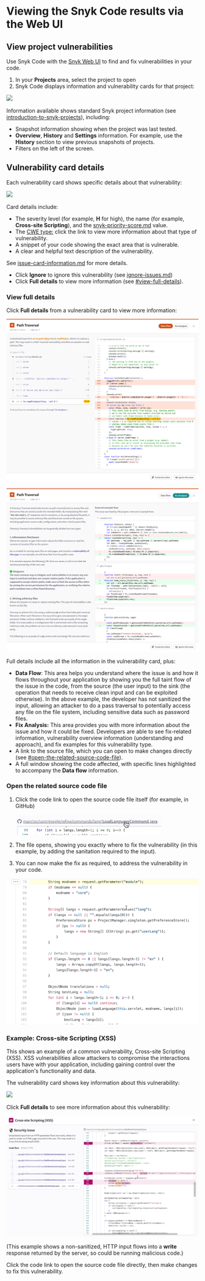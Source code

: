 # Viewing the Snyk Code results via the Web UI

## View project vulnerabilities

Use Snyk Code with the [Snyk Web UI](../../../snyk-web-ui/) to find and fix vulnerabilities in your code.

1. In your **Projects** area, select the project to open
2. Snyk Code displays information and vulnerability cards for that project:

![](../../../.gitbook/assets/snykcofe\_priority\_score.png)

Information available shows standard Snyk project information (see [introduction-to-snyk-projects](../../../snyk-web-ui/introduction-to-snyk-projects/ "mention")), including:

* Snapshot information showing when the project was last tested.
* **Overview**, **History** and **Settings** information. For example, use the **History** section to view previous snapshots of projects.
* Filters on the left of the screen.

## Vulnerability card details

Each vulnerability card shows specific details about that vulnerability:

![](../../../.gitbook/assets/snykcode\_issue\_card.png)

Card details include:

* The severity level (for example, **H** for high), the name (for example, **Cross-site Scripting**), and the [snyk-priority-score.md](../../../features/fixing-and-prioritizing-issues/issue-management/snyk-priority-score.md "mention") value.
* The [CWE type:](https://cwe.mitre.org/data/index.html) click the link to view more information about that type of vulnerability.
* A snippet of your code showing the exact area that is vulnerable.
* A clear and helpful text description of the vulnerability.

See [issue-card-information.md](../../../snyk-web-ui/introduction-to-snyk-projects/issue-card-information.md "mention") for more details.

* Click **Ignore** to ignore this vulnerability (see [ignore-issues.md](../../../features/fixing-and-prioritizing-issues/issue-management/ignore-issues.md "mention"))
* Click **Full details** to view more information (see [#view-full-details](using-snyk-code-web.md#view-full-details "mention")).

### View full details

Click **Full details** from a vulnerability card to view more information:

![Data flow page preview.](../../../.gitbook/assets/data-flow.png)

![Fix analysis page preview.](../../../.gitbook/assets/fix-analysis.png)

Full details include all the information in the vulnerability card, plus:

* **Data Flow**: This area helps you understand where the issue is and how it flows throughout your application by showing you the full taint flow of the issue in the code, from the source (the user input) to the sink (the operation that needs to receive clean input and can be exploited otherwise). In the above example, the developer has not sanitized the input, allowing an attacker to do a pass traversal to potentially access any file on the file system, including sensitive data such as password files.
* **Fix Analysis:** This area provides you with more information about the issue and how it could be fixed. Developers are able to see fix-related information, vulnerability overview information (understanding and approach), and fix examples for this vulnerability type.
* A link to the source file, which you can open to make changes directly (see [#open-the-related-source-code-file](using-snyk-code-web.md#open-the-related-source-code-file "mention")).
* A full window showing the code affected, with specific lines highlighted to accompany the **Data flow** information.

### Open the related source code file

1.  Click the code link to open the source code file itself (for example, in GitHub)

    <img src="../../../.gitbook/assets/link.png" alt="" data-size="original">
2. The file opens, showing you exactly where to fix the vulnerability (in this example, by adding the sanitation required to the input).
3. You can now make the fix as required, to address the vulnerability in your code.

![](../../../.gitbook/assets/open-code2.png)

### Example: Cross-site Scripting (XSS)

This shows an example of a common vulnerability, Cross-site Scripting (XSS). XSS vulnerabilities allow attackers to compromise the interactions users have with your application, including gaining control over the application's functionality and data.

The vulnerability card shows key information about this vulnerability:

![](../../../.gitbook/assets/snykcode\_issue\_card.png)

Click **Full details** to see more information about this vulnerability:

![](../../../.gitbook/assets/xss-2.png)

(This example shows a non-sanitized, HTTP input flows into a **write** response returned by the server, so could be running malicious code.)

Click the code link to open the source code file directly, then make changes to fix this vulnerability.
